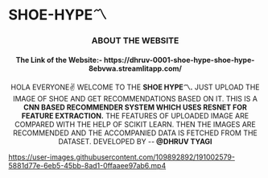 # SHOE-HYPE〽️

<div align="center">
<h3 align="center">ABOUT THE WEBSITE</h3>
  <h4>The Link of the Website:- https://dhruv-0001-shoe-hype-shoe-hype-8ebvwa.streamlitapp.com/</a></h4>
<p>HOLA EVERYONE✌️ WELCOME TO THE <b> SHOE HYPE〽️.</b> JUST UPLOAD THE IMAGE OF SHOE AND GET RECOMMENDATIONS BASED ON IT. THIS IS A <b> CNN BASED RECOMMENDER SYSTEM WHICH USES  RESNET  FOR FEATURE EXTRACTION.</b> THE FEATURES OF UPLOADED IMAGE ARE COMPARED WITH THE HELP OF SCIKIT LEARN. THEN THE IMAGES ARE RECOMMENDED AND THE ACCOMPANIED DATA IS FETCHED FROM THE DATASET. DEVELOPED BY --<b> @DHRUV TYAGI </b> </p>
</div>

https://user-images.githubusercontent.com/109892892/191002579-5881d77e-6eb5-45bb-8ad1-0ffaaee97ab6.mp4

